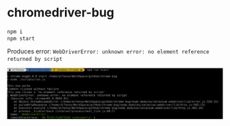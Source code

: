 # chromedriver-bug

```
npm i
npm start
```

Produces error: `WebDriverError: unknown error: no element reference returned by script`

![error capture](/media/capture.png)


